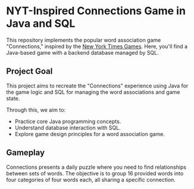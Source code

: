 # NYT-Inspired Connections Game in Java and SQL
This repository implements the popular word association game "Connections," inspired by the [New York Times Games](https://www.nytimes.com/games/connections). Here, you'll find a Java-based game with a backend database managed by SQL.

## Project Goal

This project aims to recreate the "Connections" experience using Java for the game logic and SQL for managing the word associations and game state. 

Through this, we aim to:

 - Practice core Java programming concepts.
 - Understand database interaction with SQL.
 - Explore game design principles for a word association game.

## Gameplay
Connections presents a daily puzzle where you need to find relationships between sets of words. The objective is to group 16 provided words into four categories of four words each, all sharing a specific connection.
